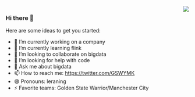 
<img align="right" src="https://github-readme-stats.vercel.app/api?username=gaotingkai&show_icons=true&include_all_commits=true&hide_border=true" />

### Hi there 👋

Here are some ideas to get you started:

- 🔭 I’m currently working on a company
- 🌱 I’m currently learning flink
- 👯 I’m looking to collaborate on bigdata
- 🤔 I’m looking for help with code
- 💬 Ask me about bigdata
- 📫 How to reach me: https://twitter.com/GSWYMK
- 😄 Pronouns: leraning
- ⚡ Favorite teams: Golden State Warrior/Manchester City

